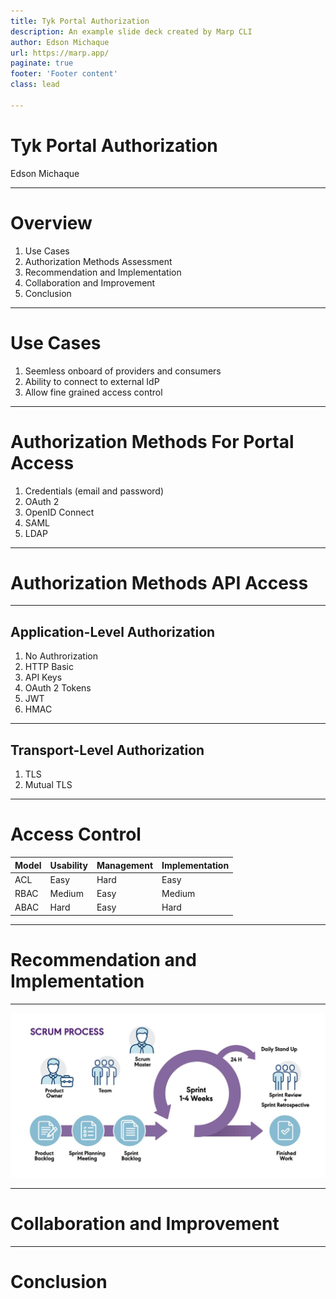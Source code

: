 ```yaml
---
title: Tyk Portal Authorization
description: An example slide deck created by Marp CLI
author: Edson Michaque
url: https://marp.app/
paginate: true
footer: 'Footer content'
class: lead

---
```

# Tyk Portal Authorization
Edson Michaque

---

# Overview

1. Use Cases
2. Authorization Methods Assessment
3. Recommendation and Implementation
4. Collaboration and Improvement
5. Conclusion

---
# Use Cases

1. Seemless onboard of providers and consumers
2. Ability to connect to external IdP
3. Allow fine grained access control

---
# Authorization Methods For Portal Access

1. Credentials (email and password)
2. OAuth 2
3. OpenID Connect
4. SAML
5. LDAP

---
# Authorization Methods API Access

---
## Application-Level Authorization

1. No Authrorization
2. HTTP Basic
3. API Keys
4. OAuth 2 Tokens
5. JWT
6. HMAC

---
## Transport-Level Authorization

1. TLS
2. Mutual TLS

---
# Access Control

| Model | Usability | Management   | Implementation |
|------ |-----------|--------------|----------------|
| ACL   | Easy      | Hard         | Easy           |
| RBAC  | Medium    | Easy         | Medium         |
| ABAC  | Hard      | Easy         | Hard           |

---
# Recommendation and Implementation

---
![image info](./images/scrum.jpg)

---
# Collaboration and Improvement

---
# Conclusion

